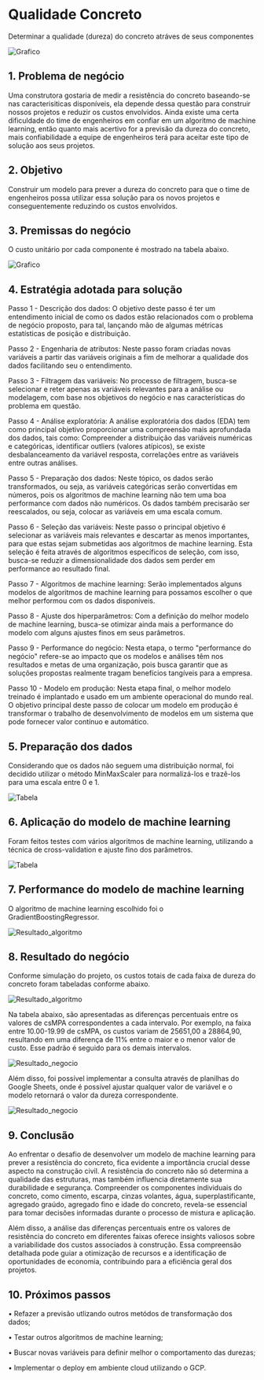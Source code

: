 # Qualidade Concreto

Determinar a qualidade (dureza) do concreto atráves de seus componentes

![Grafico](img/ensaio_resistencia.JPG)

## 1.	Problema de negócio
Uma construtora gostaria de medir a resistência do concreto baseando-se nas caracterisiticas disponíveis, ela depende dessa questão para construir nossos projetos e reduzir os custos envolvidos. Ainda existe uma certa dificuldade do time de engenheiros em confiar em um algoritmo de machine learning, então quanto mais acertivo for a previsão da dureza do concreto, mais confiabilidade a equipe de engenheiros terá para aceitar este tipo de solução aos seus projetos.

## 2.	Objetivo
Construir um modelo para prever a dureza do concreto para que o time de engenheiros possa utilizar essa solução para os novos projetos e conseguentemente reduzindo os custos envolvidos.

## 3.	Premissas do negócio
O custo unitário por cada componente é mostrado na tabela abaixo.

![Grafico](img/custo_unitario.jpg)

## 4.	Estratégia adotada para solução

Passo 1 - Descrição dos dados: O objetivo deste passo é ter um entendimento inicial de como os dados estão relacionados com o problema de negócio proposto, para tal, lançando mão de algumas métricas estatísticas de posição e distribuição.

Passo 2 - Engenharia de atributos: Neste passo foram criadas novas variáveis a partir das variáveis originais a fim de melhorar a qualidade dos dados facilitando seu o entendimento.

Passo 3 - Filtragem das variáveis: No processo de filtragem, busca-se selecionar e reter apenas as variáveis relevantes para a análise ou modelagem, com base nos objetivos do negócio e nas características do problema em questão.
 
Passo 4 - Análise exploratória: A análise exploratória dos dados (EDA) tem como principal objetivo proporcionar uma compreensão mais aprofundada dos dados, tais como: Compreender a distribuição das variáveis numéricas e categóricas, identificar outliers (valores atípicos), se existe desbalanceamento da variável resposta, correlações entre as variáveis entre outras análises.

Passo 5 - Preparação dos dados: Neste tópico, os dados serão transformados, ou seja, as variáveis categóricas serão convertidas em números, pois os algoritmos de machine learning não tem uma boa performance com dados não numéricos. Os dados também precisarão ser reescalados, ou seja, colocar as variáveis em uma escala comum.
 
Passo 6 - Seleção das variáveis: Neste passo o principal objetivo é selecionar as variáveis mais relevantes e descartar as menos importantes, para que estas sejam submetidas aos algoritmos de machine learning. Esta seleção é feita através de algoritmos específicos de seleção, com isso, busca-se reduzir a dimensionalidade dos dados sem perder em performance ao resultado final.

Passo 7 - Algoritmos de machine learning: Serão implementados alguns modelos de algoritmos de machine learning para possamos escolher o que melhor performou com os dados disponíveis.
 
Passo 8 - Ajuste dos hiperparâmetros: Com a definição do melhor modelo de machine learning, busca-se otimizar ainda mais a performance do modelo com alguns ajustes finos em seus parâmetros.

Passo 9 - Performance do negócio: Nesta etapa, o termo "performance do negócio" refere-se ao impacto que os modelos e análises têm nos resultados e metas de uma organização, pois busca garantir que as soluções propostas realmente tragam benefícios tangíveis para a empresa.

Passo 10 - Modelo em produção: Nesta etapa final, o melhor modelo treinado é implantado e usado em um ambiente operacional do mundo real. O objetivo principal deste passo de colocar um modelo em produção é transformar o trabalho de desenvolvimento de modelos em um sistema que pode fornecer valor contínuo e automático.

## 5.	Preparação dos dados
Considerando que os dados não seguem uma distribuição normal, foi decidido utilizar o método MinMaxScaler para normalizá-los e trazê-los para uma escala entre 0 e 1.

![Tabela](img/distribuicao_dados.png)

## 6.	Aplicação do modelo de machine learning
Foram feitos testes com vários algoritmos de machine learning, utilizando a técnica de cross-validation e ajuste fino dos parâmetros.

![Tabela](img/tabela_algoritmos.jpg)

## 7.	Performance do modelo de machine learning
O algoritmo de machine learning escolhido foi o GradientBoostingRegressor.

![Resultado_algoritmo](img/resultado_algoritmo_escolhido.jpg)

## 8.	Resultado do negócio
Conforme simulação do projeto, os custos totais de cada faixa de dureza do concreto foram tabeladas conforme abaixo.

![Resultado_algoritmo](img/custo_total.jpg)

Na tabela abaixo, são apresentadas as diferenças percentuais entre os valores de csMPA correspondentes a cada intervalo. Por exemplo, na faixa entre 10.00-19.99 de csMPA, os custos variam de 25651,00 a 28864,90, resultando em uma diferença de 11% entre o maior e o menor valor de custo. Esse padrão é seguido para os demais intervalos.

![Resultado_negocio](img/resultado_negocio.jpg)

Além disso, foi possível implementar a consulta através de planilhas do Google Sheets, onde é possível ajustar qualquer valor de variável e o modelo retornará o valor da dureza correspondente.

![Resultado_negocio](img/google_sheets.jpg)

## 9.	Conclusão
Ao enfrentar o desafio de desenvolver um modelo de machine learning para prever a resistência do concreto, fica evidente a importância crucial desse aspecto na construção civil. A resistência do concreto não só determina a qualidade das estruturas, mas também influencia diretamente sua durabilidade e segurança. Compreender os componentes individuais do concreto, como cimento, escarpa, cinzas volantes, água, superplastificante, agregado graúdo, agregado fino e idade do concreto, revela-se essencial para tomar decisões informadas durante o processo de mistura e aplicação.

Além disso, a análise das diferenças percentuais entre os valores de resistência do concreto em diferentes faixas oferece insights valiosos sobre a variabilidade dos custos associados à construção. Essa compreensão detalhada pode guiar a otimização de recursos e a identificação de oportunidades de economia, contribuindo para a eficiência geral dos projetos.

## 10.	Próximos passos
•	Refazer a previsão utlizando outros metódos de transformação dos dados;

•	Testar outros algoritmos de machine learning;

•	Buscar novas variáveis para definir melhor o comportamento das durezas;

•	Implementar o deploy em ambiente cloud utilizando o GCP.

